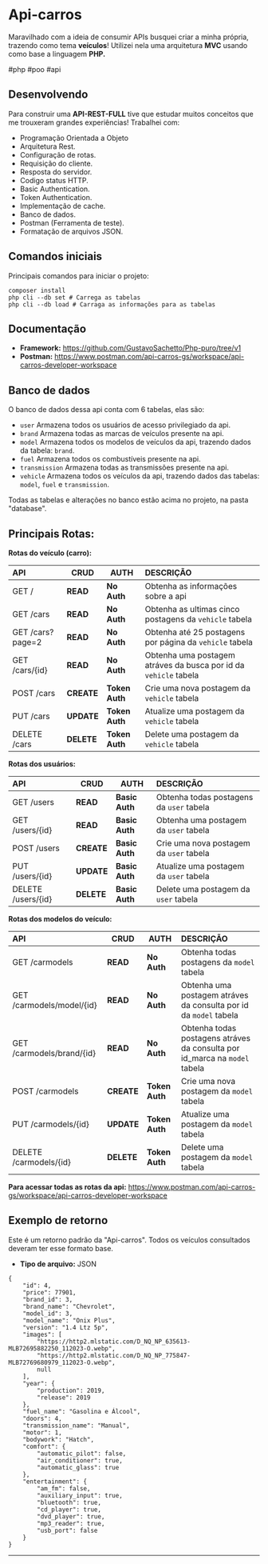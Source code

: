 # Api-carros
Maravilhado com a ideia de consumir APIs busquei criar a minha própria, trazendo como tema __veículos__! Utilizei nela uma arquitetura __MVC__ usando como base a linguagem __PHP.__

#php #poo #api

## Desenvolvendo
Para construir uma __API-REST-FULL__ tive que estudar muitos conceitos que me trouxeram grandes experiências! Trabalhei com: 

* Programação Orientada a Objeto
* Arquitetura Rest.
* Configuração de rotas.
* Requisição do cliente.
* Resposta do servidor.
* Codigo status HTTP.
* Basic Authentication.
* Token Authentication.
* Implementação de cache.
* Banco de dados.
* Postman (Ferramenta de teste).
* Formatação de arquivos JSON.

## Comandos iniciais
Principais comandos para iniciar o projeto:
```
composer install
php cli --db set # Carrega as tabelas
php cli --db load # Carraga as informações para as tabelas
```

## Documentação
* __Framework:__ https://github.com/GustavoSachetto/Php-puro/tree/v1
* __Postman:__ https://www.postman.com/api-carros-gs/workspace/api-carros-developer-workspace

## Banco de dados
O banco de dados dessa api conta com 6 tabelas, elas são: 
* `user` Armazena todos os usuários de acesso privilegiado da api.
* `brand` Armazena todas as marcas de veículos presente na api.
* `model` Armazena todos os modelos de veículos da api, trazendo dados da tabela: `brand`.
* `fuel` Armazena todos os combustíveis presente na api.
* `transmission` Armazena todas as transmissões presente na api.
* `vehicle` Armazena todos os veículos da api, trazendo dados das tabelas: `model`, `fuel` e `transmission`.

Todas as tabelas e alterações no banco estão acima no projeto, na pasta "database".

## Principais Rotas:
__Rotas do veículo (carro):__

| API                | CRUD           | AUTH               | DESCRIÇÃO                                                                   |
| :----------        | -------------- | ------------------ | :-------------------------------------------------------------------------- |
| GET /              | __READ__       | __No Auth__        | Obtenha as informações sobre a api                                          |
| GET /cars          | __READ__       | __No Auth__        | Obtenha as ultimas cinco postagens da `vehicle` tabela                      |
| GET /cars?page=2   | __READ__       | __No Auth__        | Obtenha até 25 postagens por página da `vehicle` tabela                     |
| GET /cars/{id}     | __READ__       | __No Auth__        | Obtenha uma postagem atráves da busca por id da `vehicle` tabela            |
| POST /cars         | __CREATE__     | __Token Auth__     | Crie uma nova postagem da `vehicle` tabela                                  |
| PUT /cars          | __UPDATE__     | __Token Auth__     | Atualize uma postagem da `vehicle` tabela                                   |
| DELETE /cars       | __DELETE__     | __Token Auth__     | Delete uma postagem da `vehicle` tabela                                     |


__Rotas dos usuários:__

| API                    | CRUD           | AUTH               | DESCRIÇÃO                                                                   |
| :----------            | -------------- | ------------------ | :-------------------------------------------------------------------------- |
| GET /users          	 | __READ__       | __Basic Auth__     | Obtenha todas postagens da `user` tabela                     	     |
| GET /users/{id}     	 | __READ__       | __Basic Auth__     | Obtenha uma postagem da `user` tabela          			     |
| POST /users            | __CREATE__     | __Basic Auth__     | Crie uma nova postagem da `user` tabela                                  |
| PUT /users/{id}        | __UPDATE__     | __Basic Auth__     | Atualize uma postagem da `user` tabela                                   |
| DELETE /users/{id}     | __DELETE__     | __Basic Auth__     | Delete uma postagem da `user` tabela                                     |

__Rotas dos modelos do veículo:__

| API                              | CRUD           | AUTH               | DESCRIÇÃO                                                                      |
| :----------         		   | -------------- | ------------------ | :--------------------------------------------------------------------------    |
| GET /carmodels          	   | __READ__       | __No Auth__        | Obtenha todas postagens da `model` tabela                     	          |
| GET /carmodels/model/{id}        | __READ__       | __No Auth__        | Obtenha uma postagem atráves da consulta por id da `model` tabela              |
| GET /carmodels/brand/{id}        | __READ__       | __No Auth__        | Obtenha todas postagens atráves da consulta por id_marca na `model` tabela     |
| POST /carmodels                  | __CREATE__     | __Token Auth__     | Crie uma nova postagem da `model` tabela                                       |
| PUT /carmodels/{id}              | __UPDATE__     | __Token Auth__     | Atualize uma postagem da `model` tabela                                        | 
| DELETE /carmodels/{id}           | __DELETE__     | __Token Auth__     | Delete uma postagem da `model` tabela                                          | 

__Para acessar todas as rotas da api:__ https://www.postman.com/api-carros-gs/workspace/api-carros-developer-workspace

## Exemplo de retorno
Este é um retorno padrão da "Api-carros". Todos os veículos consultados deveram ter esse formato base.
* __Tipo de arquivo:__ JSON

```
{
    "id": 4,
    "price": 77901,
    "brand_id": 3,
    "brand_name": "Chevrolet",
    "model_id": 3,
    "model_name": "Onix Plus",
    "version": "1.4 Ltz 5p",
    "images": [
        "https://http2.mlstatic.com/D_NQ_NP_635613-MLB72695882250_112023-O.webp",
        "https://http2.mlstatic.com/D_NQ_NP_775847-MLB72769680979_112023-O.webp",
        null
    ],
    "year": {
        "production": 2019,
        "release": 2019
    },
    "fuel_name": "Gasolina e Álcool",
    "doors": 4,
    "transmission_name": "Manual",
    "motor": 1,
    "bodywork": "Hatch",
    "comfort": {
        "automatic_pilot": false,
        "air_conditioner": true,
        "automatic_glass": true
    },
    "entertainment": {
        "am_fm": false,
        "auxiliary_input": true,
        "bluetooth": true,
        "cd_player": true,
        "dvd_player": true,
        "mp3_reader": true,
        "usb_port": false
    }
}
```

********************************
